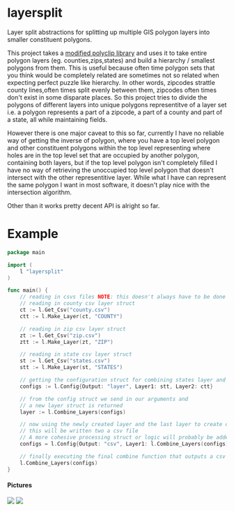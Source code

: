 # layersplit
Layer split abstractions for splitting up multiple GIS polygon layers into smaller constituent polygons.

This project takes a [modified polyclip library]() and uses it to take entire polygon layers (eg. counties,zips,states) and build a hierarchy / smallest polygons from them. This is useful because often time polygon sets that you think would be completely related are sometimes not so related when expecting perfect puzzle like hierarchy. In other words, zipcodes strattle county lines,often times split evenly between them, zipcodes often times don't exist in some disparate places. So this project tries to divide the polygons of different layers into unique polygons representitve of a layer set i.e. a polygon represents a part of a zipcode, a part of a county and part of a state, all while maintaining fields. 

However there is one major caveat to this so far, currently I have no reliable way of getting the inverse of polygon, where you have a top level polygon and other constituent polygons within the top level representing where holes are in the top level set that are occupied by another polygon, containing both layers, but if the top level polygon isn't completely filled I have no way of retrieving the unoccupied top level polygon that doesn't intersect with the other representitive layer. While what I have can represent the same polygon I want in most software, it doesn't play nice with the intersection algorithm.

Other than it works pretty decent API is alright so far.

# Example 
```go
package main

import (
	l "layersplit"
)

func main() {
	// reading in csvs files NOTE: this doesn't always have to be done
	// reading in county csv layer struct
	ct := l.Get_Csv("county.csv")
	ctt := l.Make_Layer(ct, "COUNTY")

	// reading in zip csv layer struct
	zt := l.Get_Csv("zip.csv")
	ztt := l.Make_Layer(zt, "ZIP")

	// reading in state csv layer struct
	st := l.Get_Csv("states.csv")
	stt := l.Make_Layer(st, "STATES")

	// getting the configuration struct for combining states layer and counties
	configs := l.Config{Output: "layer", Layer1: stt, Layer2: ctt}

	// from the config struct we send in our arguments and
	// a new layer struct is returned
	layer := l.Combine_Layers(configs)

	// now using the newly created layer and the last layer to create our final output
	// this will be written two a csv file
	// A more cohesive processing struct or logic will probably be added later.
	configs = l.Config{Output: "csv", Layer1: l.Combine_Layers(configs), Layer2: ztt}

	// finally executing the final combine function that outputs a csv file
	l.Combine_Layers(configs)
}

```


#### Pictures
![](https://user-images.githubusercontent.com/10904982/27519281-42e6b714-59be-11e7-9a60-4a897a99955a.png)
![](https://user-images.githubusercontent.com/10904982/27519282-42ef7a02-59be-11e7-9131-f03e0fd66b28.png)
